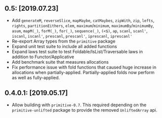 0.5: [2019.07.23]
-----------------
* Add `generateM`, `reverseSlice`, `mapMaybe`, `catMaybes`,
  `zipWith`, `zip`, `lefts`, `rights`, `partitionEithers`, `elem`,
  `maximum`/`minimum`, `maximumBy`/`minimumBy`, `asum`, `mapM(_)`,
  `forM(_)`, `for(_)`, `sequence(_)`, `(<$)`, `ap`, `scanl`, `scanl'`,
  `iscanl`, `iscanl'`, `prescanl`, `prescanl'`, `iprescanl`,
  `iprescanl'`
* Re-export Array types from the `primitive` package
* Expand unit test suite to include all added functions
* Expand laws test suite to test Foldable/IsList/Traversable laws
  in addition to Functor/Applicative
* Add benchmark suite that measures allocations
* Fix performance issue with fold functions that caused huge increase
  in allocations when partially-applied. Partially-applied folds now
  perform as well as fully-applied.

0.4.0.1: [2019.05.17]
---------------------
* Allow building with `primitive-0.7`. This required depending on the
  `primitive-unlifted` package to provide the removed `UnliftedArray`
  api.

